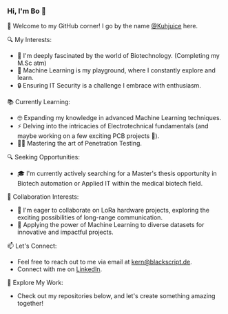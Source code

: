 ### Hi, I'm Bo 👋

🌟 Welcome to my GitHub corner! I go by the name [@Kuhjuice](https://github.com/Kuhjuice) here.

🔍 My Interests:
- 🧬 I'm deeply fascinated by the world of Biotechnology. (Completing my M.Sc atm)
- 🤖 Machine Learning is my playground, where I constantly explore and learn.
- 🔒 Ensuring IT Security is a challenge I embrace with enthusiasm.

📚 Currently Learning:
- 🤓 Expanding my knowledge in advanced Machine Learning techniques.
- ⚡ Delving into the intricacies of Electrotechnical fundamentals (and maybe working on a few exciting PCB projects 🤫).
- 🕵️‍♂️ Mastering the art of Penetration Testing.

🔍 Seeking Opportunities:
- 🎓 I'm currently actively searching for a Master's thesis opportunity in Biotech automation or Applied IT within the medical biotech field.

🤝 Collaboration Interests:
- 📡 I'm eager to collaborate on LoRa hardware projects, exploring the exciting possibilities of long-range communication.
- 🧠 Applying the power of Machine Learning to diverse datasets for innovative and impactful projects.

📫 Let's Connect:
- Feel free to reach out to me via email at [kern@blackscript.de](mailto:kern@blackscript.de).
- Connect with me on [LinkedIn](https://www.linkedin.com/in/bpbk/).

🚀 Explore My Work:
- Check out my repositories below, and let's create something amazing together!

<!---
Kuhjuice/Kuhjuice is a ✨ special ✨ repository because its `README.md` (this file) appears on your GitHub profile.
--->
